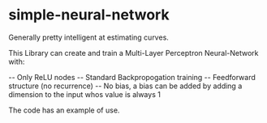 # simple-neural-network
Generally pretty intelligent at estimating curves.

This Library can create and train a Multi-Layer Perceptron Neural-Network with:

-- Only ReLU nodes
-- Standard Backpropogation training
-- Feedforward structure (no recurrence)
-- No bias, a bias can be added by adding a dimension to the input whos value is always 1

The code has an example of use.
